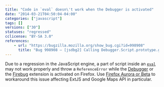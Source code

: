 ```yaml
---
title: "Code in `eval` doesn\'t work when the Debugger is activated"
date: "2014-03-21T04:50:04-04:00"
categories: ["javascript"]
tags: []
versions: ["30"]
statuses: "regressed"
cclicense: "BY-SA 3.0"
references:
    - url: "https://bugzilla.mozilla.org/show_bug.cgi?id=998908"
      title: "Bug 998908 – [jsdbg2] Calling Debugger.Script.prototype.getChildScripts causes errors to be thrown that otherwise wouldn\'t be"
---
```

Due to a regression in the JavaScript engine, a part of script inside an [`eval`](https://developer.mozilla.org/en-US/docs/Web/JavaScript/Reference/Global_Objects/eval) may not work properly and throw a `ReferenceError` while the [Debugger](https://developer.mozilla.org/en-US/docs/Tools/Debugger) or the [Firebug](https://getfirebug.com/) extension is activated on Firefox. Use [Firefox Aurora or Beta](http://www.mozilla.org/en-US/firefox/channel/) to workaround this issue affecting ExtJS and Google Maps API in particular.
